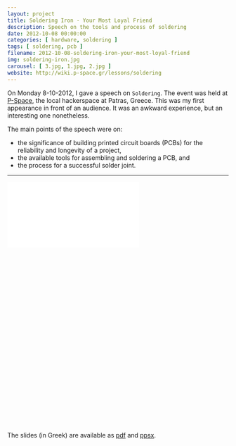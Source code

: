 ```yaml
---
layout: project
title: Soldering Iron - Your Most Loyal Friend
description: Speech on the tools and process of soldering
date: 2012-10-08 00:00:00
categories: [ hardware, soldering ]
tags: [ soldering, pcb ]
filename: 2012-10-08-soldering-iron-your-most-loyal-friend
img: soldering-iron.jpg
carousel: [ 3.jpg, 1.jpg, 2.jpg ]
website: http://wiki.p-space.gr/lessons/soldering
---
```


On Monday 8-10-2012, I gave a speech on `Soldering`. The event was held at [P-Space](http://www.p-space.gr/), the local hackerspace at Patras, Greece. This was my first appearance in front of an audience. It was an awkward experience, but an interesting one nonetheless.

The main points of the speech were on:
* the significance of building printed circuit boards (PCBs) for the reliability and longevity of a project,
* the available tools for assembling and soldering a PCB, and
* the process for a successful solder joint.

<hr class="hr-hide">
<div class="intrinsic-container" style="padding-bottom:80%;">
	<iframe src="//slides.com/nlamprian/deck/embed?style=light" scrolling="no" frameborder="0" webkitallowfullscreen mozallowfullscreen allowfullscreen></iframe>
</div>

The slides (in Greek) are available as [pdf](https://drive.google.com/file/d/1SGddLVcn6LVlyKUQKVVVAOU_L3SYAqIz/view?usp=sharing) and [ppsx](https://drive.google.com/file/d/139IbKTywb40yIAydXo__zpPfxx_DahVm/view?usp=sharing).
